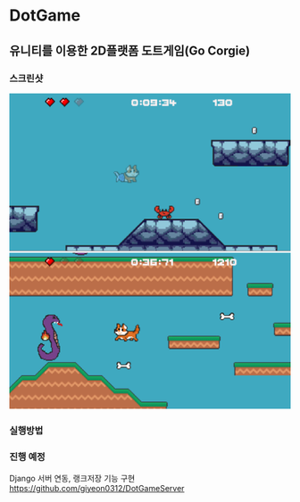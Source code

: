 # DotGame
## 유니티를 이용한 2D플랫폼 도트게임(Go Corgie)

### 스크린샷
![1](./images/1.png)  
![3](./images/3.png)  

### 실행방법

### 진행 예정
Django 서버 연동, 랭크저장 기능 구현   
https://github.com/giyeon0312/DotGameServer
